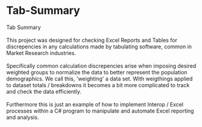 # Tab-Summary
Tab Summary
<br>
<br>
This project was designed for checking Excel Reports and Tables for discrepencies in any calculations made by tabulating software, common in Market Research industries.
<br>
<br>
Specifically common calculation discrepencies arise when imposing desired weighted groups to normalize the data to better represent the population demographics. We call this, 'weighting' a data set. With weigthings applied to dataset totals / breakdowns it becomes a bit more complicated to track and check the data efficiently.
<br>
<br>
Furthermore this is just an example of how to implement Interop / Excel processes within a C# program to manipulate and automate Excel reporting and analysis.

